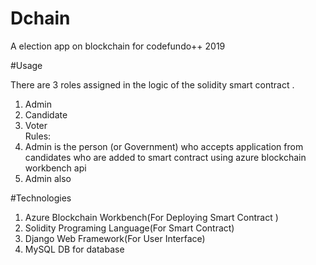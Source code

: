  # Dchain
A election app on blockchain for codefundo++ 2019

#Usage

There are 3 roles assigned in the logic of the solidity smart contract .<br>
1. Admin <br>
2. Candidate <br>
3. Voter <br>
Rules:
1. Admin is the person (or Government) who accepts application from candidates who are added to smart contract using azure blockchain workbench api <br>
2. Admin also

#Technologies
<ol>
<li>Azure Blockchain Workbench(For Deploying Smart Contract )</li>
<li>Solidity Programing Language(For Smart Contract)</li>
<li>Django Web Framework(For User Interface)</li>
<li>MySQL DB for database</li>
</ol>


